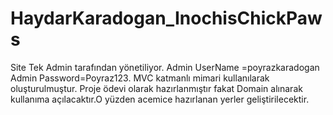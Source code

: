 # HaydarKaradogan_InochisChickPaws
 Site Tek Admin tarafından yönetiliyor.
 Admin UserName =poyrazkaradogan
 Admin Password=Poyraz123.
 MVC katmanlı mimari kullanılarak oluşturulmuştur.
 Proje ödevi olarak hazırlanmıştır fakat Domain alınarak kullanıma açılacaktır.O yüzden acemice hazırlanan yerler geliştirilecektir.

